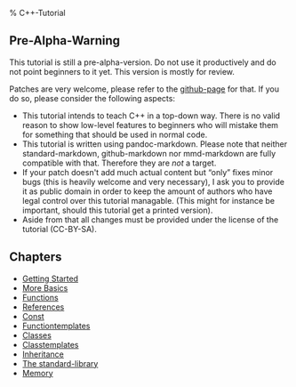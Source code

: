 % C++-Tutorial


Pre-Alpha-Warning
-----------------

This tutorial is still a pre-alpha-version.
Do not use it productively and do not point beginners
to it yet. This version is mostly for review.

Patches are very welcome, please refer to the
[github-page](https://github.com/Florianjw/cpp_tutorial)
for that. If you do so, please consider the following aspects:

* This tutorial intends to teach C++ in a top-down way.
  There is no valid reason to show low-level features to
  beginners who will mistake them for something that
  should be used in normal code.
* This tutorial is written using pandoc-markdown. Please
  note that neither standard-markdown, github-markdown nor
  mmd-markdown are fully compatible with that. Therefore
  they are *not* a target.
* If your patch doesn't add much actual content but “only”
  fixes minor bugs (this is heavily welcome and very
  necessary), I ask you to provide it as public domain
  in order to keep the amount of authors who have legal
  control over this tutorial managable. (This might for
  instance be important, should this tutorial get a
  printed version).
* Aside from that all changes must be provided under the
  license of the tutorial (CC-BY-SA).



Chapters
--------

* [Getting Started](getting_started.html)
* [More Basics](more_basics.html)
* [Functions](functions.html)
* [References](references.html)
* [Const](const.html)
* [Functiontemplates](function_templates.html)
* [Classes](classes.html)
* [Classtemplates](class_templates.html)
* [Inheritance](inheritance.html)
* [The standard-library](stdlib.html)
* [Memory](memory.html)

